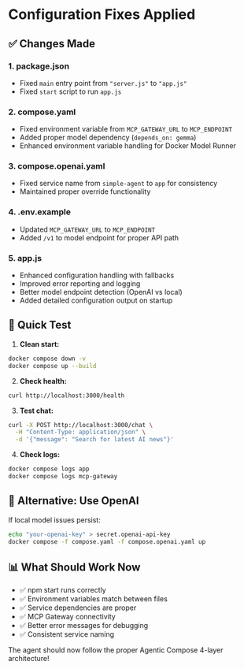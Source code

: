 # Configuration Fixes Applied

## ✅ Changes Made

### 1. **package.json**
- Fixed `main` entry point from `"server.js"` to `"app.js"`
- Fixed `start` script to run `app.js`

### 2. **compose.yaml**
- Fixed environment variable from `MCP_GATEWAY_URL` to `MCP_ENDPOINT` 
- Added proper model dependency (`depends_on: gemma`)
- Enhanced environment variable handling for Docker Model Runner

### 3. **compose.openai.yaml**
- Fixed service name from `simple-agent` to `app` for consistency
- Maintained proper override functionality

### 4. **.env.example**
- Updated `MCP_GATEWAY_URL` to `MCP_ENDPOINT`
- Added `/v1` to model endpoint for proper API path

### 5. **app.js**
- Enhanced configuration handling with fallbacks
- Improved error reporting and logging
- Better model endpoint detection (OpenAI vs local)
- Added detailed configuration output on startup

## 🧪 Quick Test

1. **Clean start:**
```bash
docker compose down -v
docker compose up --build
```

2. **Check health:**
```bash
curl http://localhost:3000/health
```

3. **Test chat:**
```bash
curl -X POST http://localhost:3000/chat \
  -H "Content-Type: application/json" \
  -d '{"message": "Search for latest AI news"}'
```

4. **Check logs:**
```bash
docker compose logs app
docker compose logs mcp-gateway
```

## 🔧 Alternative: Use OpenAI

If local model issues persist:

```bash
echo "your-openai-key" > secret.openai-api-key
docker compose -f compose.yaml -f compose.openai.yaml up
```

## 📊 What Should Work Now

- ✅ npm start runs correctly
- ✅ Environment variables match between files
- ✅ Service dependencies are proper
- ✅ MCP Gateway connectivity
- ✅ Better error messages for debugging
- ✅ Consistent service naming

The agent should now follow the proper Agentic Compose 4-layer architecture!